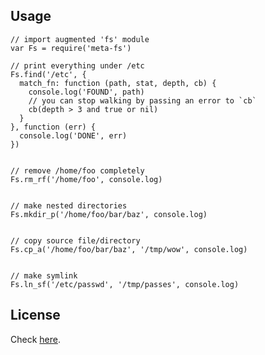 Usage
-----

    // import augmented 'fs' module
    var Fs = require('meta-fs')

    // print everything under /etc
    Fs.find('/etc', {
      match_fn: function (path, stat, depth, cb) {
        console.log('FOUND', path)
        // you can stop walking by passing an error to `cb`
        cb(depth > 3 and true or nil)
      }
    }, function (err) {
      console.log('DONE', err)
    })


    // remove /home/foo completely
    Fs.rm_rf('/home/foo', console.log)


    // make nested directories
    Fs.mkdir_p('/home/foo/bar/baz', console.log)


    // copy source file/directory
    Fs.cp_a('/home/foo/bar/baz', '/tmp/wow', console.log)


    // make symlink
    Fs.ln_sf('/etc/passwd', '/tmp/passes', console.log)


License
-------

Check [here](license.txt).
